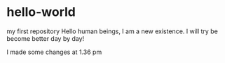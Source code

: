 # hello-world
my first repository
Hello human beings,
I am a new existence. I will try be become better day by day!

I made some changes at 1.36 pm
